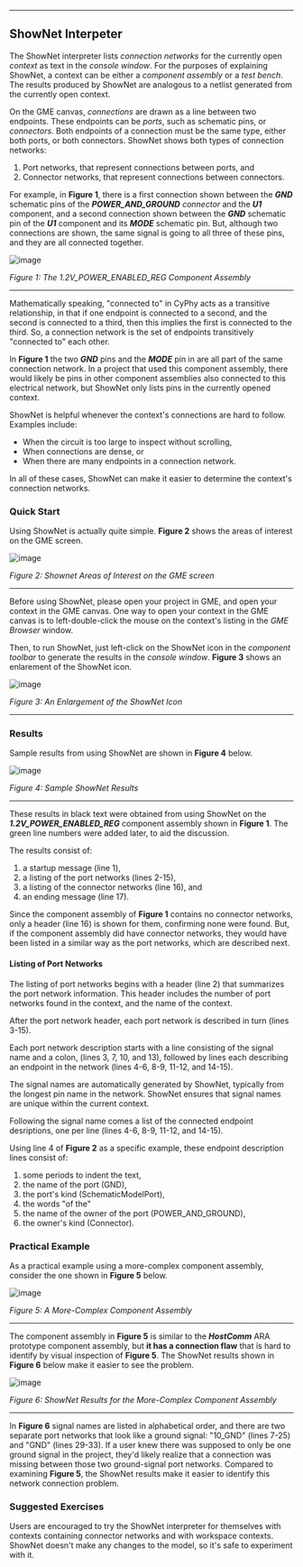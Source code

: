 ___
## ShowNet Interpeter
The ShowNet interpreter lists *connection networks* for the currently open *context* as text in the *console window*.  For the purposes of explaining ShowNet, a context can be either a *component assembly* or a *test bench*.  The results produced by ShowNet are analogous to a netlist generated from the currently open context.

On the GME canvas, *connections* are drawn as a line between two endpoints.  These endpoints can be *ports*, such as schematic pins, or *connectors*.  Both endpoints of a connection must be the same type, either both ports, or both connectors. ShowNet shows both types of connection networks: 

1. Port networks, that represent connections between ports, and 
2. Connector networks, that represent connections between connectors.

For example, in **Figure 1**, there is a first connection shown between the ***GND*** schematic pins of the ***POWER_AND_GROUND*** *connector* and the ***U1*** component, and a second connection shown between the ***GND*** schematic pin of the ***U1*** component and its ***MODE*** schematic pin.  But, although two connections are shown, the same signal is going to all three of these pins, and they are all connected together.

![image](images/12-03-1.2V_POWER_ENABLED_REG.png) 

*Figure 1: The 1.2V_POWER_ENABLED_REG Component Assembly*
___


Mathematically speaking, "connected to" in CyPhy acts as a transitive relationship, in that if one endpoint is connected to a second, and the second is connected to a third, then this implies the first is connected to the third. So, a connection network is the set of endpoints transitively "connected to" each other.

In **Figure 1** the two ***GND*** pins and the ***MODE*** pin in are all part of the same connection network.  In a project that used this component assembly, there would likely be pins in other component assemblies also connected to this electrical network, but ShowNet only lists pins in the currently opened context.

ShowNet is helpful whenever the context's connections are hard to follow.  Examples include:
- When the circuit is too large to inspect without scrolling,
- When connections are dense, or
- When there are many endpoints in a connection network.

In all of these cases, ShowNet can make it easier to determine the context's connection networks.

### Quick Start

Using ShowNet is actually quite simple.  **Figure 2** shows the areas of interest on the GME screen.

![image](images/12-03-ShowNet-Diagram-Marked.png) 

*Figure 2: Shownet Areas of Interest on the GME screen*
___

Before using ShowNet, please open your project in GME, and open your context in the GME canvas. One way to open your context in the GME canvas is to left-double-click the mouse on the context's listing in the *GME Browser* window.

Then, to run ShowNet, just left-click on the ShowNet icon in the *component toolbar* to generate the results in the *console window*.  **Figure 3** shows an enlarement of the ShowNet icon.

![image](images/12-03-ShowNet-Icon.png) 

*Figure 3: An Enlargement of the ShowNet Icon*
___

### Results
Sample results from using ShowNet are shown in **Figure 4** below.


![image](images/12-03-Results.png) 

*Figure 4: Sample ShowNet Results*
___

These results in black text were obtained from using ShowNet on the ***1.2V_POWER_ENABLED_REG*** component assembly shown in **Figure 1**.  The green line numbers were added later, to aid the discussion.

The results consist of:
1. a startup message (line 1), 
2. a listing of the port networks (lines 2-15), 
3. a listing of the connector networks (line 16), and
4. an ending message (line 17).

Since the component assembly of **Figure 1** contains no connector networks, only a header (line 16) is shown for them, confirming none were found. But, if the component assembly did have connector networks, they would have been
listed in a similar way as the port networks, which are described next.

#### Listing of Port Networks

The listing of port networks begins with a header (line 2) that summarizes the port network information. This header includes the number of port networks found in the context, and the name of the context.

After the port network header, each port network is described in turn (lines 3-15). 

Each port network description starts with a line consisting of the signal name and a colon, (lines 3, 7, 10, and 13), followed by lines each describing an endpoint in the network (lines 4-6, 8-9, 11-12, and 14-15).

The signal names are automatically generated by ShowNet, typically from the longest pin name in the network. ShowNet ensures that signal names are unique within the current context.

Following the signal name comes a list of the connected endpoint desriptions, one per line (lines 4-6, 8-9, 11-12, and 14-15).

Using line 4 of **Figure 2** as a specific example, these endpoint description lines consist of:
1. some periods to indent the text,
2. the name of the port (GND),
3. the port's kind (SchematicModelPort),
4. the words "of the"
5. the name of the owner of the port (POWER_AND_GROUND),
6. the owner's kind (Connector).

### Practical Example
As a practical example using a more-complex component assembly, consider the one shown in **Figure 5** below.


![image](images/12-03-HostComm-Flawed.png) 

*Figure 5: A More-Complex Component Assembly*
___

The component assembly in **Figure 5** is similar to the ***HostComm*** ARA prototype component assembly, but **it has a connection flaw** that is hard to identify by visual inspection of **Figure 5**.  The ShowNet results shown in **Figure 6** below make it easier to see the problem.

![image](images/12-03-HostCommFlawedResults.png) 

*Figure 6: ShowNet Results for the More-Complex Component Assembly*
___

In **Figure 6** signal names are listed in alphabetical order, and there are two separate port networks that look like a ground signal: "10_GND" (lines 7-25) and "GND" (lines 29-33).  If a user knew there was supposed to only be one ground signal in the project, they'd likely realize that a connection was missing between those two ground-signal port networks. Compared to examining  **Figure 5**, the ShowNet results make  it easier to identify this network connection problem.

### Suggested Exercises

Users are encouraged to try the ShowNet interpreter for themselves with contexts containing connector networks and with workspace contexts. ShowNet doesn't make any changes to the model, so it's safe to experiment with it.
